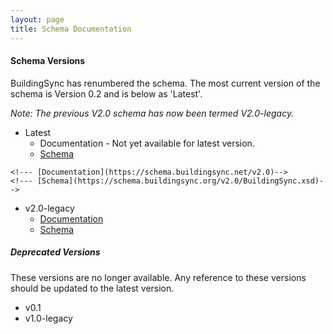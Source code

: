 ```yaml
---
layout: page
title: Schema Documentation
---
```


#### Schema Versions

BuildingSync has renumbered the schema. The most current version of the
schema is Version 0.2 and is below as 'Latest'. 

*Note: The previous V2.0 schema has now been termed V2.0-legacy.*


- Latest
    - Documentation - Not yet available for latest version. 
    - [Schema](https://schema.buildingsync.net/latest/develop/BuildingSync.xsd)
<!--- v0.2-->
    <!--- [Documentation](https://schema.buildingsync.net/v2.0)-->
    <!--- [Schema](https://schema.buildingsync.org/v2.0/BuildingSync.xsd)-->
- v2.0-legacy 
    - [Documentation](https://schema.buildingsync.net/v2.0-legacy)
    - [Schema](https://schema.buildingsync.net/v2.0-legacy/BuildingSync.xsd)
    
##### Deprecated Versions

These versions are no longer available. Any reference to these versions
should be updated to the latest version.

- v0.1
- v1.0-legacy
